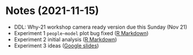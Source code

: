 
# Notes (2021-11-15)

- DDL: Why-21 workshop camera ready version due this Sunday (Nov 21)
- Experiment 1 `people~model` plot bug fixed ([R Markdown](https://eco.ppls.ed.ac.uk/~s1941626/exp_1_analysis.html))
- Experiment 2 initial analysis ([R Markdown](https://eco.ppls.ed.ac.uk/~s1941626/exp_2_analysis.html))
- Experiment 3 ideas ([Google slides](https://docs.google.com/presentation/d/1RZKkMILvrb2PMAnd1k2Yq3rgNj7F0x-5qZmEqtKHnOI/edit?usp=sharing))
